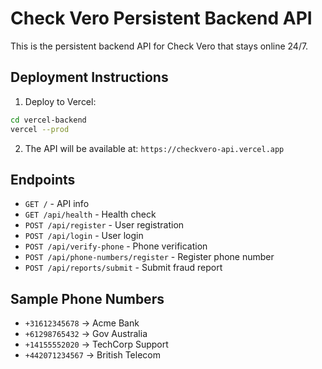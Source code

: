 # Check Vero Persistent Backend API

This is the persistent backend API for Check Vero that stays online 24/7.

## Deployment Instructions

1. Deploy to Vercel:
```bash
cd vercel-backend
vercel --prod
```

2. The API will be available at: `https://checkvero-api.vercel.app`

## Endpoints

- `GET /` - API info
- `GET /api/health` - Health check
- `POST /api/register` - User registration
- `POST /api/login` - User login
- `POST /api/verify-phone` - Phone verification
- `POST /api/phone-numbers/register` - Register phone number
- `POST /api/reports/submit` - Submit fraud report

## Sample Phone Numbers

- `+31612345678` → Acme Bank
- `+61298765432` → Gov Australia
- `+14155552020` → TechCorp Support
- `+442071234567` → British Telecom